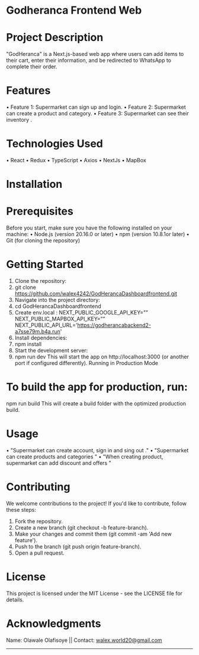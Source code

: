 # Godheranca Frontend Web
# Project Description
"GodHeranca" is a Next.js-based web app where users can add items to their cart, enter their information, and be redirected to WhatsApp to complete their order.
# Features
•	Feature 1: Supermarket can sign up and login.
•	Feature 2: Supermarket can create a product and category.
•	Feature 3: Supermarket can see their inventory .
# Technologies Used
•	React
•	Redux 
•	TypeScript 
•	Axios 
•	NextJs
•	MapBox
# Installation
# Prerequisites
Before you start, make sure you have the following installed on your machine:
•	Node.js (version 20.16.0 or later)
•	npm (version 10.8.1or later)
•	Git (for cloning the repository)
# Getting Started
1.	Clone the repository:
2.	git clone https://github.com/walex4242/GodHerancaDashboardfrontend.git
3.	Navigate into the project directory:
4.	cd GodHerancaDashboardfrontend
5.	Create env.local : 
 NEXT_PUBLIC_GOOGLE_API_KEY=””
 NEXT_PUBLIC_MAPBOX_API_KEY=””
 NEXT_PUBLIC_API_URL='https://godherancabackend2-a7sse79m.b4a.run'
6.	Install dependencies:
7.	npm install
8.	Start the development server:
9.	npm run dev
This will start the app on http://localhost:3000 (or another port if configured differently).
Running in Production Mode
# To build the app for production, run:
npm run build
This will create a build folder with the optimized production build.
# Usage
•	"Supermarket can create account, sign in and sing out ."
•	"Supermarket can create products and categories "
•	"When creating product, supermarket can add discount and offers "
# Contributing
We welcome contributions to the project! If you'd like to contribute, follow these steps:
1.	Fork the repository.
2.	Create a new branch (git checkout -b feature-branch).
3.	Make your changes and commit them (git commit -am 'Add new feature').
4.	Push to the branch (git push origin feature-branch).
5.	Open a pull request.
# License
This project is licensed under the MIT License - see the LICENSE file for details.
# Acknowledgments
Name: Olawale Olafisoye || 
Contact: walex.world20@gmail.com
________________________________________

